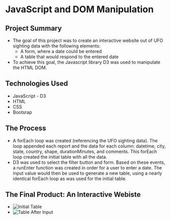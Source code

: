 # JavaScript and DOM Manipulation

## Project Summary

* The goal of this project was to create an interactive website out of UFO sighting data with the following elements:
  * A form, where a date could be entered
  * A table that would respond to the entered date
* To achieve this goal, the Javascript library D3 was used to manipulate the HTML DOM.

## Technologies Used

* JavaScript - D3
* HTML
* CSS
* Bootsrap

## The Process

* A forEach loop was created (referencing the UFO sighting data). The loop appended each report and the data for each column: datetime, city, state, country, shape, durationMinutes, and comments. This forEach loop created the initial table with all the data.
* D3 was used to select the filter button and form. Based on these events, a runEnter function was created in order for a user to enter a date. The input value would then be used to generate a new table, using a nearly identical forEach loop as was used for the initial table. 

## The Final Product: An Interactive Webiste

* ![Initial Table](Images/web_top.png)
* ![Table After Input](Images/web_bottom.png)
